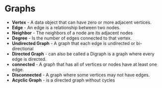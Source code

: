 # Graphs

- **Vertex** - A data object that can have zero or more adjacent vertices.
- **Edge** - An edge is a relationship between two nodes.
- **Neighbor** - The neighbors of a node are its adjacent nodes
- **Degree** - Is the number of edges connected to that vertex.
- **Undirected Graph** - A graph that each edge is undirected or bi-directional
- **Directed Graph** - can also be called a Digraph is a graph where every edge is directed.
- **connected** - A graph that has all of vertices or nodes have at least one edge.
- **Disconnected** - A graph where some vertices may not have edges.
- **Acyclic Graph** -  is a directed graph without cycles
